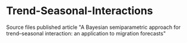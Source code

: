 # Trend-Seasonal-Interactions
Source files published article "A Bayesian semiparametric approach for trend–seasonal interaction: an application to migration forecasts"
